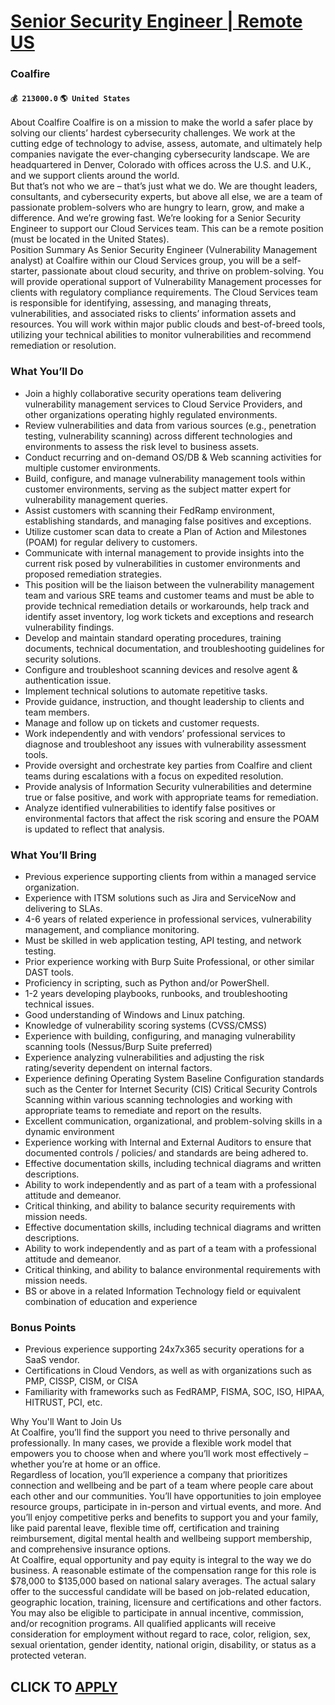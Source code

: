 # [Senior Security Engineer | Remote US](https://www.remotewlb.com/apply/senior-security-engineer-remote-us)  
### Coalfire  
#### `💰 213000.0` `🌎 United States`  
About Coalfire Coalfire is on a mission to make the world a safer place by solving our clients’ hardest cybersecurity challenges. We work at the cutting edge of technology to advise, assess, automate, and ultimately help companies navigate the ever-changing cybersecurity landscape. We are headquartered in Denver, Colorado with offices across the U.S. and U.K., and we support clients around the world.  
But that’s not who we are – that’s just what we do. We are thought leaders, consultants, and cybersecurity experts, but above all else, we are a team of passionate problem-solvers who are hungry to learn, grow, and make a difference. And we’re growing fast. We’re looking for a Senior Security Engineer to support our Cloud Services team. This can be a remote position (must be located in the United States).  
Position Summary As Senior Security Engineer (Vulnerability Management analyst) at Coalfire within our Cloud Services group, you will be a self-starter, passionate about cloud security, and thrive on problem-solving. You will provide operational support of Vulnerability Management processes for clients with regulatory compliance requirements. The Cloud Services team is responsible for identifying, assessing, and managing threats, vulnerabilities, and associated risks to clients’ information assets and resources. You will work within major public clouds and best-of-breed tools, utilizing your technical abilities to monitor vulnerabilities and recommend remediation or resolution.

### What You’ll Do

  * Join a highly collaborative security operations team delivering vulnerability management services to Cloud Service Providers, and other organizations operating highly regulated environments.
  * Review vulnerabilities and data from various sources (e.g., penetration testing, vulnerability scanning) across different technologies and environments to assess the risk level to business assets.
  * Conduct recurring and on-demand OS/DB & Web scanning activities for multiple customer environments.
  * Build, configure, and manage vulnerability management tools within customer environments, serving as the subject matter expert for vulnerability management queries.
  * Assist customers with scanning their FedRamp environment, establishing standards, and managing false positives and exceptions.
  * Utilize customer scan data to create a Plan of Action and Milestones (POAM) for regular delivery to customers.
  * Communicate with internal management to provide insights into the current risk posed by vulnerabilities in customer environments and proposed remediation strategies.
  * This position will be the liaison between the vulnerability management team and various SRE teams and customer teams and must be able to provide technical remediation details or workarounds, help track and identify asset inventory, log work tickets and exceptions and research vulnerability findings.
  * Develop and maintain standard operating procedures, training documents, technical documentation, and troubleshooting guidelines for security solutions.
  * Configure and troubleshoot scanning devices and resolve agent & authentication issue.
  * Implement technical solutions to automate repetitive tasks.
  * Provide guidance, instruction, and thought leadership to clients and team members.
  * Manage and follow up on tickets and customer requests.
  * Work independently and with vendors’ professional services to diagnose and troubleshoot any issues with vulnerability assessment tools.
  * Provide oversight and orchestrate key parties from Coalfire and client teams during escalations with a focus on expedited resolution.
  * Provide analysis of Information Security vulnerabilities and determine true or false positive, and work with appropriate teams for remediation.
  * Analyze identified vulnerabilities to identify false positives or environmental factors that affect the risk scoring and ensure the POAM is updated to reflect that analysis.

### What You’ll Bring

  * Previous experience supporting clients from within a managed service organization.
  * Experience with ITSM solutions such as Jira and ServiceNow and delivering to SLAs.
  * 4-6 years of related experience in professional services, vulnerability management, and compliance monitoring.
  * Must be skilled in web application testing, API testing, and network testing. 
  * Prior experience working with Burp Suite Professional, or other similar DAST tools.
  * Proficiency in scripting, such as Python and/or PowerShell.
  * 1-2 years developing playbooks, runbooks, and troubleshooting technical issues.
  * Good understanding of Windows and Linux patching.
  * Knowledge of vulnerability scoring systems (CVSS/CMSS)
  * Experience with building, configuring, and managing vulnerability scanning tools (Nessus/Burp Suite preferred)
  * Experience analyzing vulnerabilities and adjusting the risk rating/severity dependent on internal factors. 
  * Experience defining Operating System Baseline Configuration standards such as the Center for Internet Security (CIS) Critical Security Controls Scanning within various scanning technologies and working with appropriate teams to remediate and report on the results.
  * Excellent communication, organizational, and problem-solving skills in a dynamic environment
  * Experience working with Internal and External Auditors to ensure that documented controls / policies/ and standards are being adhered to.
  * Effective documentation skills, including technical diagrams and written descriptions.
  * Ability to work independently and as part of a team with a professional attitude and demeanor.
  * Critical thinking, and ability to balance security requirements with mission needs.
  * Effective documentation skills, including technical diagrams and written descriptions.
  * Ability to work independently and as part of a team with a professional attitude and demeanor.
  * Critical thinking, and ability to balance environmental requirements with mission needs.
  * BS or above in a related Information Technology field or equivalent combination of education and experience

### Bonus Points

  * Previous experience supporting 24x7x365 security operations for a SaaS vendor. 
  * Certifications in Cloud Vendors, as well as with organizations such as PMP, CISSP, CISM, or CISA
  * Familiarity with frameworks such as FedRAMP, FISMA, SOC, ISO, HIPAA, HITRUST, PCI, etc.

Why You'll Want to Join Us  
At Coalfire, you’ll find the support you need to thrive personally and professionally. In many cases, we provide a flexible work model that empowers you to choose when and where you’ll work most effectively – whether you’re at home or an office.  
Regardless of location, you’ll experience a company that prioritizes connection and wellbeing and be part of a team where people care about each other and our communities. You’ll have opportunities to join employee resource groups, participate in in-person and virtual events, and more. And you’ll enjoy competitive perks and benefits to support you and your family, like paid parental leave, flexible time off, certification and training reimbursement, digital mental health and wellbeing support membership, and comprehensive insurance options.  
At Coalfire, equal opportunity and pay equity is integral to the way we do business. A reasonable estimate of the compensation range for this role is $78,000 to $135,000 based on national salary averages. The actual salary offer to the successful candidate will be based on job-related education, geographic location, training, licensure and certifications and other factors. You may also be eligible to participate in annual incentive, commission, and/or recognition programs. All qualified applicants will receive consideration for employment without regard to race, color, religion, sex, sexual orientation, gender identity, national origin, disability, or status as a protected veteran.  
## CLICK TO [APPLY](https://www.remotewlb.com/apply/senior-security-engineer-remote-us)

